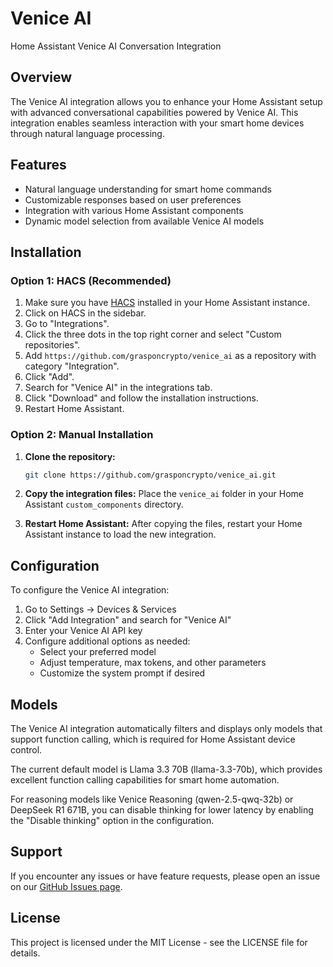 # Venice AI
Home Assistant Venice AI Conversation Integration

## Overview
The Venice AI integration allows you to enhance your Home Assistant setup with advanced conversational capabilities powered by Venice AI. This integration enables seamless interaction with your smart home devices through natural language processing.

## Features
- Natural language understanding for smart home commands
- Customizable responses based on user preferences
- Integration with various Home Assistant components
- Dynamic model selection from available Venice AI models

## Installation

### Option 1: HACS (Recommended)
1. Make sure you have [HACS](https://hacs.xyz/) installed in your Home Assistant instance.
2. Click on HACS in the sidebar.
3. Go to "Integrations".
4. Click the three dots in the top right corner and select "Custom repositories".
5. Add `https://github.com/grasponcrypto/venice_ai` as a repository with category "Integration".
6. Click "Add".
7. Search for "Venice AI" in the integrations tab.
8. Click "Download" and follow the installation instructions.
9. Restart Home Assistant.

### Option 2: Manual Installation
1. **Clone the repository:**
   ```bash
   git clone https://github.com/grasponcrypto/venice_ai.git
   ```

2. **Copy the integration files:**
   Place the `venice_ai` folder in your Home Assistant `custom_components` directory.

3. **Restart Home Assistant:**
   After copying the files, restart your Home Assistant instance to load the new integration.

## Configuration
To configure the Venice AI integration:

1. Go to Settings → Devices & Services
2. Click "Add Integration" and search for "Venice AI"
3. Enter your Venice AI API key
4. Configure additional options as needed:
   - Select your preferred model
   - Adjust temperature, max tokens, and other parameters
   - Customize the system prompt if desired

## Models

The Venice AI integration automatically filters and displays only models that support function calling, which is required for Home Assistant device control.

The current default model is Llama 3.3 70B (llama-3.3-70b), which provides excellent function calling capabilities for smart home automation.

For reasoning models like Venice Reasoning (qwen-2.5-qwq-32b) or DeepSeek R1 671B, you can disable thinking for lower latency by enabling the "Disable thinking" option in the configuration.

## Support
If you encounter any issues or have feature requests, please open an issue on our [GitHub Issues page](https://github.com/grasponcrypto/venice_ai/issues).

## License
This project is licensed under the MIT License - see the LICENSE file for details.
